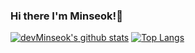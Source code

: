 ### Hi there I'm Minseok!👋

[![devMinseok's github stats](https://github-readme-stats.vercel.app/api?username=devMinseok&count_private=true&show_icons=true)](https://github.com/devMinseok)
[![Top Langs](https://github-readme-stats.vercel.app/api/top-langs/?username=devMinseok&layout=compact)](https://github.com/devMinseok)

